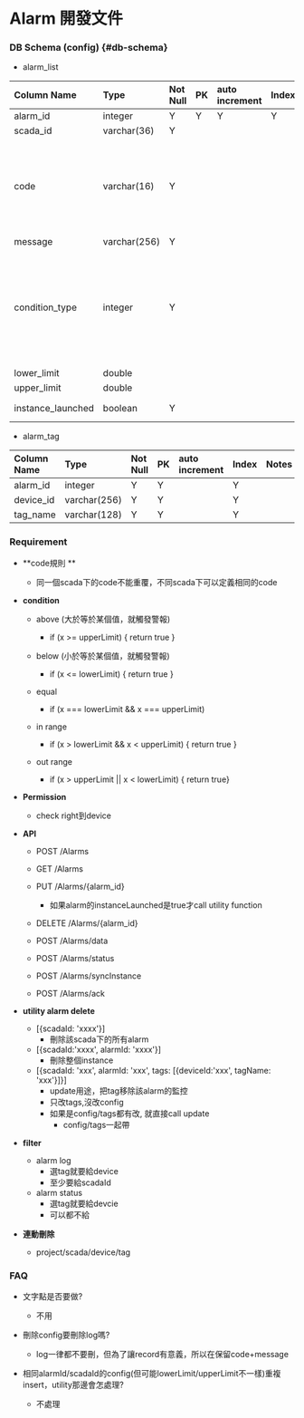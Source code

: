 # Alarm 開發文件

### DB Schema \(config\) {#db-schema}

* alarm\_list

| Column Name | Type | Not Null | PK | auto increment | Index | Notes |
| :--- | :--- | :--- | :--- | :--- | :--- | :--- |
| alarm\_id | integer | Y | Y | Y | Y |  |
| scada\_id | varchar\(36\) | Y |  |  |  |  |
| code | varchar\(16\) | Y |  |  |  | code在同一scada下不能重覆，在程式裡檔 |
| message | varchar\(256\) | Y |  |  |  |  |
| condition\_type | integer | Y |  |  |  | {1: above, 2: below, 3: equal, 4: in range, 5: out range} |
| lower\_limit | double |  |  |  |  |  |
| upper\_limit | double |  |  |  |  |  |
| instance\_launched | boolean | Y |  |  |  | default: false |

* alarm\_tag

| Column Name | Type | Not Null | PK | auto increment | Index | Notes |
| :--- | :--- | :--- | :--- | :--- | :--- | :--- |
| alarm\_id | integer | Y | Y |  | Y |  |
| device\_id | varchar\(256\) | Y | Y |  | Y |  |
| tag\_name | varchar\(128\) | Y | Y |  | Y |  |

### Requirement

* **code規則                                                  **

  * 同一個scada下的code不能重覆，不同scada下可以定義相同的code

* **condition**

  * above \(大於等於某個值，就觸發警報\)
    * if \(x &gt;= upperLimit\) { return true }
  * below \(小於等於某個值，就觸發警報\)
    * if \(x &lt;= lowerLimit\) { return true }
  * equal
    * if \(x === lowerLimit && x === upperLimit\)
  * in range

    * if \(x &gt; lowerLimit && x &lt; upperLimit\) { return true }

  * out range

    * if \(x &gt; upperLimit \|\| x &lt; lowerLimit\) { return true}

* **Permission**

  * check right到device

* **API**

  * POST /Alarms
  * GET /Alarms
  * PUT /Alarms/{alarm\_id}

    * 如果alarm的instanceLaunched是true才call utility function

  * DELETE /Alarms/{alarm\_id}

  * POST /Alarms/data

  * POST /Alarms/status

  * POST /Alarms/syncInstance

  * POST /Alarms/ack

* **utility alarm delete**

  * \[{scadaId: 'xxxx'}\]
    * 刪除該scada下的所有alarm
  * \[{scadaId:'xxxx', alarmId: 'xxxx'}\]
    * 刪除整個instance
  * \[{scadaId: 'xxx', alarmId: 'xxx', tags: \[{deviceId:'xxx', tagName: 'xxx'}\]}\]
    * update用途，把tag移除該alarm的監控
    * 只改tags,沒改config
    * 如果是config/tags都有改, 就直接call update
      * config/tags一起帶

* **filter**

  * alarm log
    * 選tag就要給device
    * 至少要給scadaId
  * alarm status
    * 選tag就要給devcie
    * 可以都不給

* **連動刪除**

  * project/scada/device/tag

### FAQ

* 文字點是否要做?

  * 不用

* 刪除config要刪除log嗎?

  * log一律都不要刪，但為了讓record有意義，所以在保留code+message

* 相同alarmId/scadaId的config\(但可能lowerLimit/upperLimit不一樣\)重複insert，utility那邊會怎處理?

  * 不處理



